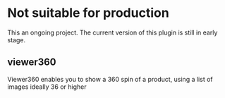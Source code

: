 # Not suitable for production

This an ongoing project. The current version of this plugin is still in early stage.

## viewer360

Viewer360 enables you to show a 360 spin of a product, using a list of images ideally 36 or higher

